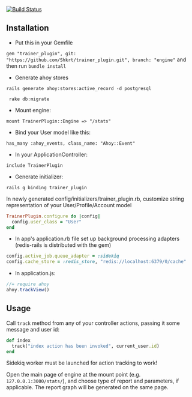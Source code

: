 [![Build Status](https://travis-ci.org/Shkrt/trainer_plugin.svg?branch=engine)](https://travis-ci.org/Shkrt/trainer_plugin)

## Installation

- Put this in your Gemfile

`gem "trainer_plugin", git: "https://github.com/Shkrt/trainer_plugin.git", branch: "engine"`
and then run `bundle install`
- Generate ahoy stores

`rails generate ahoy:stores:active_record -d postgresql`

` rake db:migrate`

- Mount engine:

`mount TrainerPlugin::Engine => "/stats"`

- Bind your User model like this:

`has_many :ahoy_events, class_name: "Ahoy::Event"`

- In your ApplicationController:

`include TrainerPlugin`

- Generate initializer:

`rails g binding trainer_plugin`

In newly generated config/initializers/trainer_plugin.rb, customize string representation of your User/Profile/Account model

```ruby
TrainerPlugin.configure do |config|
  config.user_class = "User"
end
```

- In app's application.rb file set up background processing adapters (redis-rails is distributed with the gem)

```ruby
config.active_job.queue_adapter = :sidekiq
config.cache_store = :redis_store, "redis://localhost:6379/0/cache"
```
- In application.js:

```javascript
//= require ahoy
ahoy.trackView()
```


## Usage

Call `track` method from any of your controller actions, passing it some message and user id:

```ruby
def index
  track("index action has been invoked", current_user.id)
end
```

Sidekiq worker must be launched for action tracking to work!

Open the main page of engine at the mount point (e.g. `127.0.0.1:3000/stats/`), and choose type of report and parameters, if applicable. The report graph will be generated on the same page.
